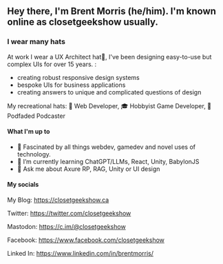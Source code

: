 ## Hey there, I'm Brent Morris (he/him). I'm known online as closetgeekshow usually. 

### I wear many hats 

At work I wear a UX Architect hat🎩, I've been designing easy-to-use but complex UIs for over 15 years. :
- creating robust responsive design systems 
- bespoke UIs for business applications
- creating answers to unique and complicated questions of design 

My recreational hats: 🥳 Web Developer, 🎓 Hobbyist Game Developer, 👒 Podfaded Podcaster 

#### What I'm up to
- 🧠 Fascinated by all things webdev, gamedev and novel uses of technology.
- 🌱 I’m currently learning ChatGPT/LLMs, React, Unity, BabylonJS
- 💬 Ask me about Axure RP, RAG, Unity or UI design

#### My socials 
My Blog: https://closetgeekshow.ca

Twitter: https://twitter.com/closetgeekshow

Mastodon: https://c.im/@closetgeekshow

Facebook: https://www.facebook.com/closetgeekshow

Linked In: https://www.linkedin.com/in/brentmorris/
